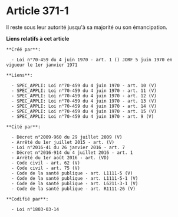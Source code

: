 # Article 371-1

Il reste sous leur autorité jusqu'à sa majorité ou son émancipation.

**Liens relatifs à cet article**

	**Créé par**:

	  - Loi n°70-459 du 4 juin 1970 - art. 1 () JORF 5 juin 1970 en vigueur le 1er janvier 1971

	**Liens**:

	  - SPEC_APPLI: Loi n°70-459 du 4 juin 1970 - art. 10 (V)
	  - SPEC_APPLI: Loi n°70-459 du 4 juin 1970 - art. 11 (V)
	  - SPEC_APPLI: Loi n°70-459 du 4 juin 1970 - art. 12 (V)
	  - SPEC_APPLI: Loi n°70-459 du 4 juin 1970 - art. 13 (V)
	  - SPEC_APPLI: Loi n°70-459 du 4 juin 1970 - art. 14 (V)
	  - SPEC_APPLI: Loi n°70-459 du 4 juin 1970 - art. 15 (V)
	  - SPEC_APPLI: Loi n°70-459 du 4 juin 1970 - art. 9 (V)

	**Cité par**:

	  - Décret n°2009-960 du 29 juillet 2009 (V)
	  - Arrêté du 1er juillet 2015 - art. (V)
	  - Loi n°2016-41 du 26 janvier 2016 - art. 7
	  - Décret n°2016-914 du 4 juillet 2016 - art. 1
	  - Arrêté du 1er août 2016 - art. (VD)
	  - Code civil - art. 62 (V)
	  - Code civil - art. 75 (V)
	  - Code de la santé publique - art. L1111-5 (V)
	  - Code de la santé publique - art. L1111-5-1 (V)
	  - Code de la santé publique - art. L6211-3-1 (V)
	  - Code de la santé publique - art. R1111-26 (V)

	**Codifié par**:

	  - Loi n°1803-03-14
